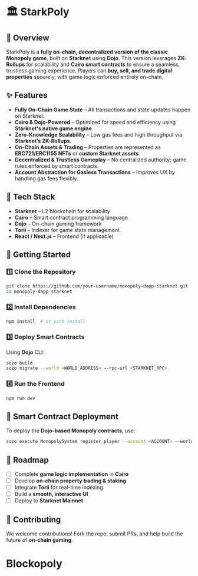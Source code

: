 # 🏛️ StarkPoly

## 📌 Overview

StarkPoly is a **fully on-chain, decentralized version of the classic Monopoly game**, built on **Starknet** using **Dojo**. This version leverages **ZK-Rollups** for scalability and **Cairo smart contracts** to ensure a seamless, trustless gaming experience. Players can **buy, sell, and trade digital properties** securely, with game logic enforced entirely on-chain.

## ✨ Features

- **Fully On-Chain Game State** – All transactions and state updates happen on Starknet.
- **Cairo & Dojo-Powered** – Optimized for speed and efficiency using **Starknet's native game engine**.
- **Zero-Knowledge Scalability** – Low gas fees and high throughput via **Starknet’s ZK-Rollups**.
- **On-Chain Assets & Trading** – Properties are represented as **ERC721/ERC1155 NFTs** or **custom Starknet assets**.
- **Decentralized & Trustless Gameplay** – No centralized authority; game rules enforced by smart contracts.
- **Account Abstraction for Gasless Transactions** – Improves UX by handling gas fees flexibly.

## 🔧 Tech Stack

- **Starknet** – L2 blockchain for scalability
- **Cairo** – Smart contract programming language
- **Dojo** – On-chain gaming framework
- **Torii** – Indexer for game state management
- **React / Next.js** – Frontend (if applicable)

## 🚀 Getting Started

### 1️⃣ Clone the Repository

```bash
git clone https://github.com/your-username/monopoly-dapp-starknet.git
cd monopoly-dapp-starknet
```

### 2️⃣ Install Dependencies

```bash
npm install  # or yarn install
```

### 3️⃣ Deploy Smart Contracts

Using **Dojo** CLI:

```bash
sozo build
sozo migrate --world <WORLD_ADDRESS> --rpc-url <STARKNET_RPC>
```

### 4️⃣ Run the Frontend

```bash
npm run dev
```

## 📜 Smart Contract Deployment

To deploy the **Dojo-based Monopoly contracts**, use:

```bash
sozo execute MonopolySystem register_player --account <ACCOUNT> --world <WORLD_ADDRESS>
```

## 📅 Roadmap

- [ ] Complete **game logic implementation** in **Cairo**
- [ ] Develop **on-chain property trading & staking**
- [ ] Integrate **Torii** for real-time indexing
- [ ] Build a **smooth, interactive UI**
- [ ] Deploy to **Starknet Mainnet**

## 🤝 Contributing

We welcome contributions! Fork the repo, submit PRs, and help build the future of **on-chain gaming**.
# Blockopoly
